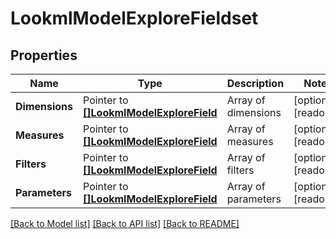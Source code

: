 # LookmlModelExploreFieldset

## Properties

Name | Type | Description | Notes
------------ | ------------- | ------------- | -------------
**Dimensions** | Pointer to [**[]LookmlModelExploreField**](LookmlModelExploreField.md) | Array of dimensions | [optional] [readonly] 
**Measures** | Pointer to [**[]LookmlModelExploreField**](LookmlModelExploreField.md) | Array of measures | [optional] [readonly] 
**Filters** | Pointer to [**[]LookmlModelExploreField**](LookmlModelExploreField.md) | Array of filters | [optional] [readonly] 
**Parameters** | Pointer to [**[]LookmlModelExploreField**](LookmlModelExploreField.md) | Array of parameters | [optional] [readonly] 

[[Back to Model list]](../README.md#documentation-for-models) [[Back to API list]](../README.md#documentation-for-api-endpoints) [[Back to README]](../README.md)


